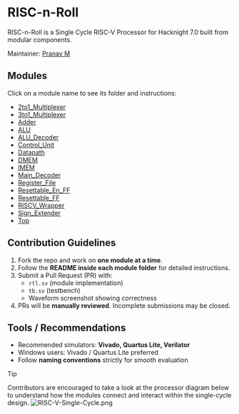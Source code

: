 # RISC-n-Roll
RISC-n-Roll is a Single Cycle RISC-V Processor for Hacknight 7.0 built from modular components.

Maintainer: [Pranav M](https://github.com/pranav0x0112)

## Modules

Click on a module name to see its folder and instructions:

- [2to1_Multiplexer](2to1_Multiplexer/)
- [3to1_Multiplexer](3to1_Multiplexer/)
- [Adder](Adder/)
- [ALU](ALU/)
- [ALU_Decoder](ALU_Decoder/)
- [Control_Unit](Control_Unit/)
- [Datapath](Datapath/)
- [DMEM](DMEM/)
- [IMEM](IMEM/)
- [Main_Decoder](Main_Decoder/)
- [Register_File](Register_File/)
- [Resettable_En_FF](Resettable_En_FF/)
- [Resettable_FF](Resettable_FF/)
- [RISCV_Wrapper](RISCV_Wrapper/)
- [Sign_Extender](Sign_Extender/)
- [Top](Top/)

## Contribution Guidelines

1. Fork the repo and work on **one module at a time**.
2. Follow the **README inside each module folder** for detailed instructions.
3. Submit a Pull Request (PR) with:
   - `rtl.sv` (module implementation)
   - `tb.sv` (testbench)
   - Waveform screenshot showing correctness
4. PRs will be **manually reviewed**. Incomplete submissions may be closed.

## Tools / Recommendations

- Recommended simulators: **Vivado, Quartus Lite, Verilator**
- Windows users: Vivado / Quartus Lite preferred
- Follow **naming conventions** strictly for smooth evaluation

> [!TIP]
> Contributors are encouraged to take a look at the processor diagram below to understand how the modules connect and interact within the single-cycle design.
> ![RISC-V-Single-Cycle.png](https://i.postimg.cc/8C61F1RQ/RISC-V-Single-Cycle.png)